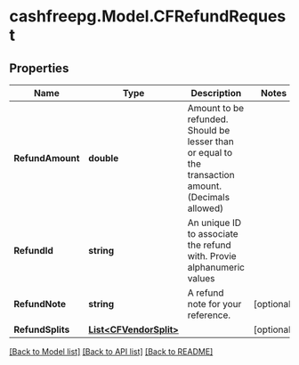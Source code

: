 # cashfreepg.Model.CFRefundRequest

## Properties

Name | Type | Description | Notes
------------ | ------------- | ------------- | -------------
**RefundAmount** | **double** | Amount to be refunded. Should be lesser than or equal to the transaction amount. (Decimals allowed) | 
**RefundId** | **string** | An unique ID to associate the refund with. Provie alphanumeric values | 
**RefundNote** | **string** | A refund note for your reference. | [optional] 
**RefundSplits** | [**List&lt;CFVendorSplit&gt;**](CFVendorSplit.md) |  | [optional] 

[[Back to Model list]](../README.md#documentation-for-models) [[Back to API list]](../README.md#documentation-for-api-endpoints) [[Back to README]](../README.md)

